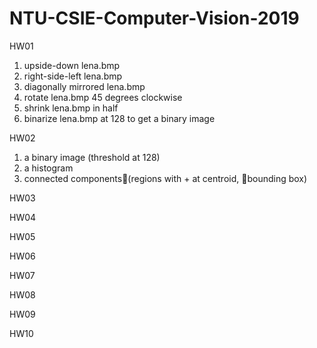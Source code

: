# NTU-CSIE-Computer-Vision-2019
HW01
<ol>
  <li>upside-down lena.bmp</li>  
  <li>right-side-left lena.bmp</li>  
  <li>diagonally mirrored lena.bmp</li>  
  <li>rotate lena.bmp 45 degrees clockwise</li>  
  <li>shrink lena.bmp in half</li>  
  <li>binarize lena.bmp at 128 to get a binary image</li>
</ol>
HW02
<ol>
  <li>a binary image (threshold at 128)</li>  
  <li>a histogram</li>  
  <li>connected components(regions with + at centroid, bounding box)</li>  
</ol>
HW03

HW04

HW05

HW06

HW07

HW08

HW09

HW10

